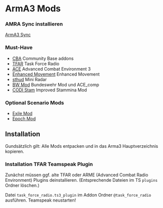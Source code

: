 # ArmA3 Mods

### AMRA Sync installieren
[ArmA3 Sync](http://www.armaholic.com/page.php?id=22199)


### Must-Have

- [CBA](http://www.armaholic.com/page.php?id=18767) Community Base addons
- [TFAR](http://radio.task-force.ru/en/) Task Force Radio
- [ACE](http://www.armaholic.com/page.php?id=28557) Advanced Combat Environment 3
- [Enhanced Movement](http://www.armaholic.com/page.php?id=27224) Enhanced Movement
- [sthud](http://www.armaholic.com/page.php?id=9936) Mini Radar
- [BW Mod](http://bwmod.de/index.php/inhalt/download) Bundeswehr Mod und ACE_comp
- [CODI Stam](https://github.com/db-it/ArmA3/raw/master/mods/%40codi_stam.7z) Improved Stammina Mod


### Optional Scenario Mods

- [Exile Mod](http://www.exilemod.com/)
- [Epoch Mod](http://epochmod.com/)

## Installation

Gundsätzlich gilt: Alle Mods entpacken und in das Arma3 Hauptverzeichnis kopieren.

### Installation TFAR Teamspeak Plugin
Zunächst müssen ggf. alte TFAR oder ARME (Advanced Combat Radio Environment) Plugins deinstallieren. (Entsprechende Dateien im TS ```plugins``` Ordner löschen.)

Datei ```task_force_radio.ts3_plugin``` im Addon Ordner ```@task_force_radio``` ausführen. Teamspeak neustarten!
